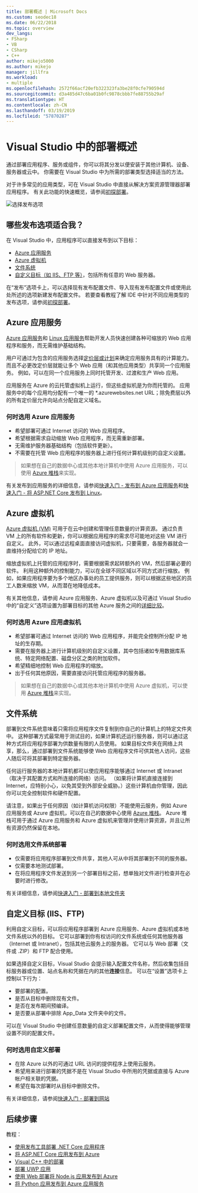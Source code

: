 ```yaml
---
title: 部署概述 | Microsoft Docs
ms.custom: seodec18
ms.date: 06/22/2018
ms.topic: overview
dev_langs:
- FSharp
- VB
- CSharp
- C++
author: mikejo5000
ms.author: mikejo
manager: jillfra
ms.workload:
- multiple
ms.openlocfilehash: 2572f66acf20efb322323fa3be28f0cfe790594d
ms.sourcegitcommit: d3a485d47c6ba01b0fc9878cbbb7fe88755b29af
ms.translationtype: HT
ms.contentlocale: zh-CN
ms.lasthandoff: 03/19/2019
ms.locfileid: "57870287"
---
```

# <a name="overview-of-deployment-in-visual-studio"></a>Visual Studio 中的部署概述

通过部署应用程序、服务或组件，你可以将其分发以便安装于其他计算机、设备、服务器或云中。 你需要在 Visual Studio 中为所需的部署类型选择适当的方法。

对于许多常见的应用类型，可在 Visual Studio 中直接从解决方案资源管理器部署应用程序。 有关此功能的快速概览，请参阅[初探部署](../deployment/deploying-applications-services-and-components.md)。

![选择发布选项](../deployment/media/quickstart-publish-azure.png)

## <a name="what-publishing-options-are-right-for-me"></a>哪些发布选项适合我？

在 Visual Studio 中，应用程序可以直接发布到以下目标：

- [Azure 应用服务](#azure-app-service)
- [Azure 虚拟机](#azure-virtual-machines)
- [文件系统](#file-system)
- [自定义目标（如 IIS、FTP 等）](#custom-targets-iis-ftp)，包括所有任意的 Web 服务器。

在“发布”选项卡上，可以选择现有发布配置文件、导入现有发布配置文件或使用此处所述的选项新建发布配置文件。 若要查看教程了解 IDE 中针对不同应用类型的发布选项，请参阅[初探部署](../deployment/deploying-applications-services-and-components.md)。

## <a name="azure-app-service"></a>Azure 应用服务

[Azure 应用服务](/azure/app-service/app-service-web-overview)和 [Linux 应用服务](/azure/app-service/containers/app-service-linux-intro)帮助开发人员快速创建各种可缩放的 Web 应用程序和服务，而无需维护基础结构。

用户可通过为包含的应用服务选择[定价层或计划](/azure/app-service/azure-web-sites-web-hosting-plans-in-depth-overview)来确定应用服务具有的计算能力。 而且不必更改定价层就能让多个 Web 应用（和其他应用类型）共享同一个应用服务。 例如，可以在同一个应用服务上同时托管开发、过渡和生产 Web 应用。

应用服务在 Azure 的云托管虚拟机上运行，但这些虚拟机是为你而托管的。 应用服务中的每个应用均分配有一个唯一的 \*.azurewebsites.net URL；除免费层以外的所有定价层允许向站点分配自定义域名。

### <a name="when-to-choose-azure-app-service"></a>何时选用 Azure 应用服务

- 希望部署可通过 Internet 访问的 Web 应用程序。
- 希望根据需求自动缩放 Web 应用程序，而无需重新部署。
- 无需维护服务器基础结构（包括软件更新）。
- 不需要在托管 Web 应用程序的服务器上进行任何计算机级别的自定义设置。

> 如果想在自己的数据中心或其他本地计算机中使用 Azure 应用服务，可以使用 [Azure 堆栈](https://azure.microsoft.com/overview/azure-stack/)来实现。

有关发布到应用服务的详细信息，请参阅[快速入门 - 发布到 Azure 应用服务](quickstart-deploy-to-azure.md)和[快速入门 - 将 ASP.NET Core 发布到 Linux](quickstart-deploy-to-linux.md)。

## <a name="azure-virtual-machines"></a>Azure 虚拟机

[Azure 虚拟机 (VM)](https://azure.microsoft.com/documentation/services/virtual-machines/) 可用于在云中创建和管理任意数量的计算资源。 通过负责 VM 上的所有软件和更新，你可以根据应用程序的需求尽可能地对这些 VM 进行自定义。 此外，可以通过远程桌面直接访问虚拟机，只要需要，各服务器就会一直维持分配给它的 IP 地址。

缩放虚拟机上托管的应用程序时，需要根据需求起转额外的 VM，然后部署必要的软件。 利用这种额外的控制能力，可以在全球不同区域以不同方式进行缩放。 例如，如果应用程序要为多个地区办事处的员工提供服务，则可以根据这些地区的员工人数来缩放 VM，从而潜在地降低成本。

有关其他信息，请参阅 Azure 应用服务、Azure 虚拟机以及可通过 Visual Studio 中的“自定义”选项设置为部署目标的其他 Azure 服务之间的[详细比较](https://azure.microsoft.com/documentation/articles/choose-web-site-cloud-service-vm/)。

### <a name="when-to-choose-azure-app-virtual-machines"></a>何时选用 Azure 应用虚拟机

- 希望部署可通过 Internet 访问的 Web 应用程序，并能完全控制所分配 IP 地址的生存期。
- 需要在服务器上进行计算机级别的自定义设置，其中包括诸如专用数据库系统、特定网络配置、磁盘分区之类的附加软件。
- 希望精细地控制 Web 应用程序的缩放。
- 出于任何其他原因，需要直接访问托管应用程序的服务器。

> 如果想在自己的数据中心或其他本地计算机中使用 Azure 虚拟机，可以使用 [Azure 堆栈](https://azure.microsoft.com/overview/azure-stack/)来实现。

## <a name="file-system"></a>文件系统

部署到文件系统意味着只需将应用程序文件复制到你自己的计算机上的特定文件夹中。 这种部署方式最常用于测试目的，如果计算机还运行服务器，则可以通过这种方式将应用程序部署为供数量有限的人员使用。 如果目标文件夹在网络上共享，那么，通过部署到文件系统能够使 Web 应用程序文件可供其他人访问，这些人随后可将其部署到特定服务器。

任何运行服务器的本地计算机都可以使应用程序能够通过 Internet 或 Intranet（取决于其配置方式和所连接的网络）访问。 （如果将计算机直接连接到 Internet，应特别小心，以免其受到外部安全威胁。）这些计算机由你管理，因此你可以完全控制软件和硬件配置。

请注意，如果出于任何原因（如计算机访问权限）不能使用云服务，例如 Azure 应用服务或 Azure 虚拟机，可以在自己的数据中心使用 [Azure 堆栈](https://azure.microsoft.com/overview/azure-stack/)。 Azure 堆栈可用于通过 Azure 应用服务和 Azure 虚拟机来管理并使用计算资源，并且让所有资源仍然保留在本地。

### <a name="when-to-choose-file-system-deployment"></a>何时选用文件系统部署

- 仅需要将应用程序部署到文件共享，其他人可从中将其部署到不同的服务器。
- 仅需要本地测试部署。
- 在将应用程序文件发送到另一个部署目标之前，想单独对文件进行检查并在必要时进行修改。

有关详细信息，请参阅[快速入门 - 部署到本地文件夹](quickstart-deploy-to-local-folder.md)

## <a name="custom-targets-iis-ftp"></a>自定义目标 (IIS、FTP)

利用自定义目标，可以将应用程序部署到 Azure 应用服务、Azure 虚拟机或本地文件系统以外的目标。 它可以部署到你有权访问的文件系统或任何其他服务器（Internet 或 Intranet），包括其他云服务上的服务器。 它可以与 Web 部署（文件或 .ZIP）和 FTP 配合使用。

如果选择自定义目标，Visual Studio 会提示输入配置文件名称，然后收集包括目标服务器或位置、站点名称和凭据在内的其他**连接**信息。 可以在“设置”选项卡上控制以下行为：

- 要部署的配置。
- 是否从目标中删除现有文件。
- 是否在发布期间预编译。
- 是否要从部署中排除 App_Data 文件夹中的文件。

可以在 Visual Studio 中创建任意数量的自定义部署配置文件，从而使得能够管理设置不同的配置文件。

### <a name="when-to-choose-custom-deployment"></a>何时选用自定义部署

- 在除 Azure 以外的可通过 URL 访问的提供程序上使用云服务。
- 希望用来进行部署的凭据不是在 Visual Studio 中所用的凭据或直接与 Azure 帐户相关联的凭据。
- 希望在每次部署时从目标中删除文件。

有关详细信息，请参阅[快速入门 - 部署到网站](quickstart-deploy-to-a-web-site.md)

## <a name="next-steps"></a>后续步骤

教程：

- [使用发布工具部署 .NET Core 应用程序](/dotnet/core/deploying/deploy-with-vs?toc=/visualstudio/deployment/toc.json&bc=/visualstudio/deployment/_breadcrumb/toc.json)
- [将 ASP.NET Core 应用发布到 Azure](/aspnet/core/tutorials/publish-to-azure-webapp-using-vs?toc=/visualstudio/deployment/toc.json&bc=/visualstudio/deployment/_breadcrumb/toc.json)
- [Visual C++ 中的部署](/cpp/ide/deployment-in-visual-cpp)
- [部署 UWP 应用](/windows/uwp/packaging/packaging-uwp-apps?toc=/visualstudio/deployment/toc.json&bc=/visualstudio/deployment/_breadcrumb/toc.json)
- [使用 Web 部署将 Node.js 应用发布到 Azure](https://github.com/Microsoft/nodejstools/wiki/Publish-to-Azure-Website-using-Web-Deploy?toc=/visualstudio/deployment/toc.json&bc=/visualstudio/deployment/_breadcrumb/toc.json)
- [将 Python 应用发布到 Azure 应用服务](../python/publishing-python-web-applications-to-azure-from-visual-studio.md?toc=/visualstudio/deployment/toc.json&bc=/visualstudio/deployment/_breadcrumb/toc.json)
